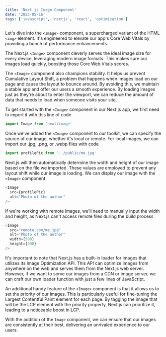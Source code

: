 ```yaml
---
title: 'Next.js Image Component' 
date: '2023-05-16'
tags: ['javascript', 'nextjs', 'react', 'optimization']
---
```


Let's dive into the `<Image>` component, a supercharged variant of the HTML `<img>` element. It's engineered to elevate our app's Core Web Vitals by providing a bunch of performance enhancements.

The Next.js `<Image>` component cleverly serves the ideal image size for every device, leveraging modern image formats. This makes sure our images load quickly, boosting those Core Web Vitals scores.

The `<Image>` component also champions stability. It helps us prevent Cumulative Layout Shift, a problem that happens when images load on our page and cause the layout to bounce around. By avoiding this, we maintain a stable app and offer our users a smooth experience. By loading images just as they're about to enter the viewport, we can reduce the amount of data that needs to load when someone visits your site.

To get started with the `<Image>` component in our Next.js app, we first need to import it with this line of code

```javascript
import Image from 'next/image'
```

Once we've added the `<Image>` component to our toolkit, we can specify the source of our image, whether it's local or remote. For local images, we can import our .jpg, .png, or .webp files with code

```javascript
import profilePic from '../public/me.jpg'
```

Next.js will then automatically determine the width and height of our image based on the file we imported. These values are employed to prevent any layout shift while our image is loading. We can display our image with the `<Image>` component

```javascript
<Image
  src={profilePic}
  alt="Photo of the author"
/>
```

If we're working with remote images, we'll need to manually input the width and height, as Next.js can't access remote files during the build process 

```javascript
<Image
  src="remote.com/me.jpg"
  alt="Photo of the author"
  width={500}
  height={500}
/>
```

It's important to note that Next.js has a built-in loader for images that utilizes its Image Optimization API. This API can optimize images from anywhere on the web and serves them from the Next.js web server. However, if we want to serve our images from a CDN or image server, we can craft our own loader function with just a few lines of JavaScript.

An additional handy feature of the `<Image>` component is that it allows us to set the priority of our images. This is particularly useful for fine-tuning the Largest Contentful Paint element for each page. By tagging the image that will be the LCP element with the priority property, Next.js can prioritize it, leading to a noticeable boost in LCP.

 With the addition of the `Image` component, we can ensure that our images are consistently at their best, delivering an unrivaled experience to our users.